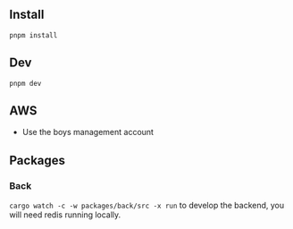 ## Install
`pnpm install`

## Dev

`pnpm dev`

## AWS

- Use the boys management account

## Packages

### Back

`cargo watch -c -w packages/back/src -x run` to develop the backend, you will need redis running locally.

